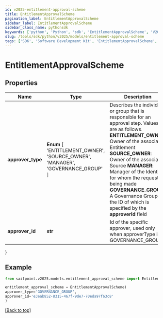 ```yaml
---
id: v2025-entitlement-approval-scheme
title: EntitlementApprovalScheme
pagination_label: EntitlementApprovalScheme
sidebar_label: EntitlementApprovalScheme
sidebar_class_name: pythonsdk
keywords: ['python', 'Python', 'sdk', 'EntitlementApprovalScheme', 'V2025EntitlementApprovalScheme'] 
slug: /tools/sdk/python/v2025/models/entitlement-approval-scheme
tags: ['SDK', 'Software Development Kit', 'EntitlementApprovalScheme', 'V2025EntitlementApprovalScheme']
---
```


# EntitlementApprovalScheme


## Properties

Name | Type | Description | Notes
------------ | ------------- | ------------- | -------------
**approver_type** |  **Enum** [  'ENTITLEMENT_OWNER',    'SOURCE_OWNER',    'MANAGER',    'GOVERNANCE_GROUP' ] | Describes the individual or group that is responsible for an approval step. Values are as follows.  **ENTITLEMENT_OWNER**: Owner of the associated Entitlement  **SOURCE_OWNER**: Owner of the associated Source  **MANAGER**: Manager of the Identity for whom the request is being made  **GOVERNANCE_GROUP**: A Governance Group, the ID of which is specified by the **approverId** field | [optional] 
**approver_id** | **str** | Id of the specific approver, used only when approverType is GOVERNANCE_GROUP | [optional] 
}

## Example

```python
from sailpoint.v2025.models.entitlement_approval_scheme import EntitlementApprovalScheme

entitlement_approval_scheme = EntitlementApprovalScheme(
approver_type='GOVERNANCE_GROUP',
approver_id='e3eab852-8315-467f-9de7-70eda97f63c8'
)

```
[[Back to top]](#) 

